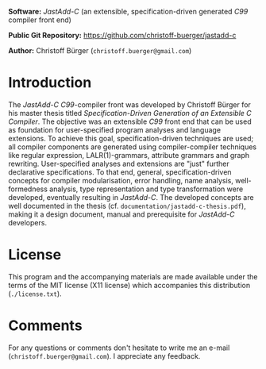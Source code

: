 **Software:** _JastAdd-C_ (an extensible, specification-driven generated _C99_ compiler front end)

**Public Git Repository:** https://github.com/christoff-buerger/jastadd-c

**Author:** Christoff Bürger (`christoff.buerger@gmail.com`)

# Introduction

The _JastAdd-C_ _C99_-compiler front was developed by Christoff Bürger for his master thesis titled _Specification-Driven Generation of an Extensible C Compiler_. The objective was an extensible _C99_ front end that can be used as foundation for user-specified program analyses and language extensions. To achieve this goal, specification-driven techniques are used; all compiler components are generated using compiler-compiler techniques like regular expression, LALR(1)-grammars, attribute grammars and graph rewriting. User-specified analyses and extensions are "just" further declarative specifications. To that end, general, specification-driven concepts for compiler modularisation, error handling, name analysis, well-formedness analysis, type representation and type transformation were developed, eventually resulting in _JastAdd-C_. The developed concepts are well documented in the thesis (cf. `documentation/jastadd-c-thesis.pdf`), making it a design document, manual and prerequisite for _JastAdd-C_ developers.

# License

This program and the accompanying materials are made available under the terms of the MIT license (X11 license) which accompanies this distribution (`./license.txt`).

# Comments

For any questions or comments don't hesitate to write me an e-mail (`christoff.buerger@gmail.com`). I appreciate any feedback.
